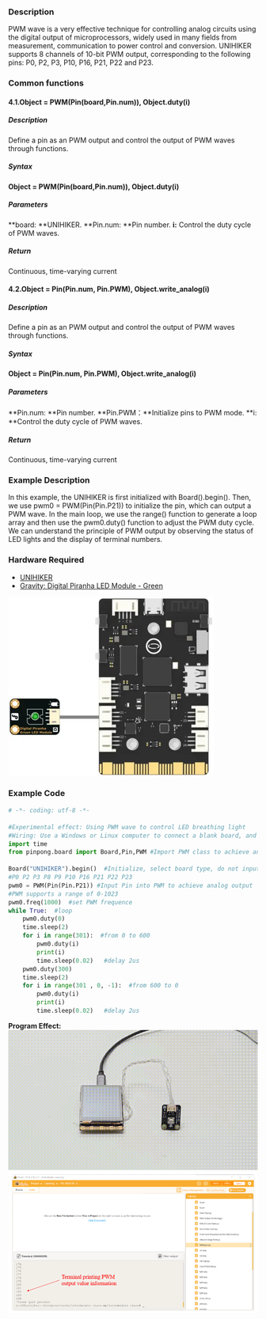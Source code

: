 ### Description
PWM wave is a very effective technique for controlling analog circuits using the digital output of microprocessors, widely used in many fields from measurement, communication to power control and conversion. UNIHIKER supports 8 channels of 10-bit PWM output, corresponding to the following pins: P0, P2, P3, P10, P16, P21, P22 and P23.
### Common functions
#### 4.1.Object = PWM(Pin(board,Pin.num)), Object.duty(i)
##### Description
Define a pin as an PWM output and control the output of PWM waves through functions.
##### Syntax
**Object = PWM(Pin(board,Pin.num)), Object.duty(i)**
##### Parameters
**board: **UNIHIKER.
**Pin.num: **Pin number.
**i:** Control the duty cycle of PWM waves.
##### Return
Continuous, time-varying current
#### 4.2.**Object = Pin(Pin.num, Pin.PWM), Object.write_analog(i)**
##### Description
Define a pin as an PWM output and control the output of PWM waves through functions.
##### Syntax
**Object = Pin(Pin.num, Pin.PWM), Object.write_analog(i)**
##### Parameters
**Pin.num: **Pin number.
**Pin.PWM：**Initialize pins to PWM mode.
**i: **Control the duty cycle of PWM waves.
##### Return
Continuous, time-varying current
### Example Description
In this example, the UNIHIKER is first initialized with Board().begin(). Then, we use pwm0 = PWM(Pin(Pin.P21)) to initialize the pin, which can output a PWM wave. In the main loop, we use the range() function to generate a loop array and then use the pwm0.duty() function to adjust the PWM duty cycle. We can understand the principle of PWM output by observing the status of LED lights and the display of terminal numbers.
### Hardware Required

- [UNIHIKER](https://www.dfrobot.com/product-2691.html)
- [Gravity: Digital Piranha LED Module - Green](https://www.dfrobot.com/product-632.html)

![](img/4_Analog_Output_PWM_/1720060887828-8dcafd88-7ad5-4094-a1e1-121ec785611e.png)
### Example Code
```python
# -*- coding: utf-8 -*-

#Experimental effect: Using PWM wave to control LED breathing light
#Wiring: Use a Windows or Linux computer to connect a blank board, and P21 to connect an LED light module
import time
from pinpong.board import Board,Pin,PWM #Import PWM class to achieve analog output

Board("UNIHIKER").begin()  #Initialize, select board type, do not input board type for automatic recognition
#P0 P2 P3 P8 P9 P10 P16 P21 P22 P23
pwm0 = PWM(Pin(Pin.P21)) #Input Pin into PWM to achieve analog output
#PWM supports a range of 0-1023
pwm0.freq(1000)  #set PWM frequence 
while True:  #loop
    pwm0.duty(0)
    time.sleep(2)
    for i in range(301):  #from 0 to 600
        pwm0.duty(i) 
        print(i) 
        time.sleep(0.02)   #delay 2us
    pwm0.duty(300) 
    time.sleep(2)    
    for i in range(301 , 0, -1):  #from 600 to 0
        pwm0.duty(i)  
        print(i)
        time.sleep(0.02)   #delay 2us 
```
**Program Effect:**
![](img/4_Analog_Output_PWM_/1721281972007-59254163-2790-4cc2-bcaf-d81a791a4d8a.gif)
![image.png](img/4_Analog_Output_PWM_/1722838066405-959c8cb5-e1f7-4ae4-ac49-bac81c3d7a95.png)

